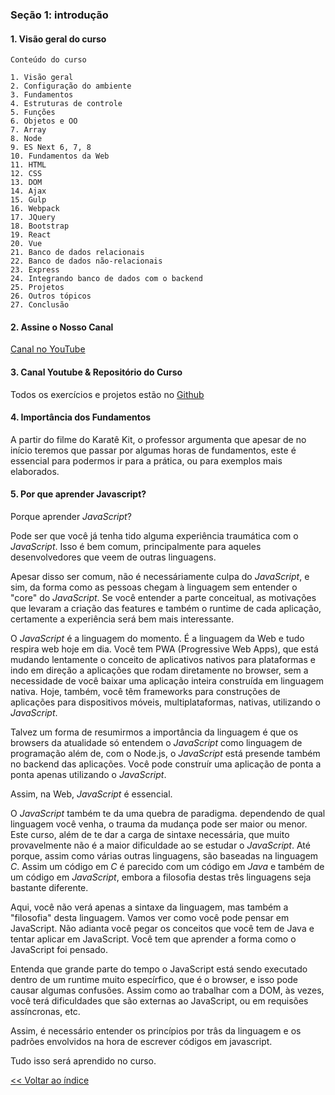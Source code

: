 ### Seção 1: introdução

#### 1. Visão geral do curso

    Conteúdo do curso

    1. Visão geral
    2. Configuração do ambiente
    3. Fundamentos
    4. Estruturas de controle
    5. Funções
    6. Objetos e OO
    7. Array
    8. Node
    9. ES Next 6, 7, 8
    10. Fundamentos da Web
    11. HTML
    12. CSS
    13. DOM
    14. Ajax
    15. Gulp
    16. Webpack
    17. JQuery
    18. Bootstrap
    19. React
    20. Vue
    21. Banco de dados relacionais
    22. Banco de dados não-relacionais
    23. Express
    24. Integrando banco de dados com o backend
    25. Projetos
    26. Outros tópicos
    27. Conclusão


#### 2. Assine o Nosso Canal

[Canal no YouTube](https://youtube.com/cod3rcursos)


#### 3. Canal Youtube & Repositório do Curso

Todos os exercícios e projetos estão no [Github](https://github.com/cod3rcursos/web-moderno)

#### 4. Importância dos Fundamentos

A partir do filme do Karatê Kit, o professor argumenta que apesar de no início teremos que passar por algumas horas de fundamentos, este é essencial para podermos ir para a prática, ou para exemplos mais elaborados.

#### 5. Por que aprender Javascript?

Porque aprender *JavaScript*?

Pode ser que você já tenha tido alguma experiência traumática com o *JavaScript*. Isso é bem comum, principalmente para aqueles desenvolvedores que veem de outras linguagens.

Apesar disso ser comum, não é necessáriamente culpa do *JavaScript*, e sim, da forma como as pessoas chegam à linguagem sem entender o "core" do *JavaScript*. Se você entender a parte conceitual, as motivações que levaram a criação das features e também o runtime de cada aplicação, certamente a experiência será bem mais interessante.

O *JavaScript* é a linguagem do momento. É a linguagem da Web e tudo respira web hoje em dia. Você tem PWA (Progressive Web Apps), que está mudando lentamente o conceito de aplicativos nativos para plataformas e indo em direção a aplicações que rodam diretamente no browser, sem a necessidade de você baixar uma aplicação inteira construída em linguagem nativa. Hoje, também, você têm frameworks para construções de aplicações para dispositivos móveis, multiplataformas, nativas, utilizando o *JavaScript*.

Talvez um forma de resumirmos a importância da linguagem é que os browsers da atualidade só entendem o *JavaScript* como linguagem de programação além de, com o Node.js, o *JavaScript* está presende também no backend das aplicações. Você pode construír uma aplicação de ponta a ponta apenas utilizando o *JavaScript*.

Assim, na Web, *JavaScript* é essencial.

O *JavaScript* também te da uma quebra de paradigma. dependendo de qual linguagem você venha, o trauma da mudança pode ser maior ou menor. Este curso, além de te dar a carga de sintaxe necessária, que muito provavelmente não é a maior dificuldade ao se estudar o *JavaScript*. Até porque, assim como várias outras linguagens, são baseadas na linguagem *C*. Assim um código em *C* é parecido com um código em *Java* e também de um código em *JavaScript*, embora a filosofia destas três linguagens seja bastante diferente.

Aqui, você não verá apenas a sintaxe da linguagem, mas também a "filosofia" desta linguagem. Vamos ver como você pode pensar em JavaScript. Não adianta você pegar os conceitos que você tem de Java e tentar aplicar em JavaScript. Você tem que aprender a forma como o JavaScript foi pensado.

Entenda que grande parte do tempo o JavaScript está sendo executado dentro de um runtime muito especírfico, que é o browser, e isso pode causar algumas confusões. Assim como ao trabalhar com a DOM, às vezes, você terá dificuldades que são externas ao JavaScript, ou em requisões assíncronas, etc.

Assim, é necessário entender os princípios por trâs da linguagem e os padrões envolvidos na hora de escrever códigos em javascript. 

Tudo isso será aprendido no curso.

[<< Voltar ao índice](README.md)